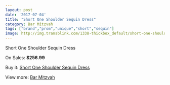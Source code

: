 ```yaml
---
layout: post
date: '2017-07-04'
title: "Short One Shoulder Sequin Dress"
category: Bar Mitzvah
tags: ["brand","prom","unique","short","sequin"]
image: http://img.transblink.com/1338-thickbox_default/short-one-shoulder-sequin-dress.jpg
---
```

Short One Shoulder Sequin Dress

On Sales: **$256.99**
<a href="https://www.transblink.com/en/bar-mitzvah/399-short-one-shoulder-sequin-dress.html"><amp-img layout="responsive" width="600" height="600" src="//img.transblink.com/1338-thickbox_default/short-one-shoulder-sequin-dress.jpg" alt="Short One Shoulder Sequin Dress 0" /></a>
<a href="https://www.transblink.com/en/bar-mitzvah/399-short-one-shoulder-sequin-dress.html"><amp-img layout="responsive" width="600" height="600" src="//img.transblink.com/1340-thickbox_default/short-one-shoulder-sequin-dress.jpg" alt="Short One Shoulder Sequin Dress 1" /></a>
<a href="https://www.transblink.com/en/bar-mitzvah/399-short-one-shoulder-sequin-dress.html"><amp-img layout="responsive" width="600" height="600" src="//img.transblink.com/1339-thickbox_default/short-one-shoulder-sequin-dress.jpg" alt="Short One Shoulder Sequin Dress 2" /></a>

Buy it: [Short One Shoulder Sequin Dress](https://www.transblink.com/en/bar-mitzvah/399-short-one-shoulder-sequin-dress.html "Short One Shoulder Sequin Dress")

View more: [Bar Mitzvah](https://www.transblink.com/en/2-bar-mitzvah "Bar Mitzvah")